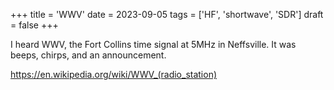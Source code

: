 +++
title = 'WWV'
date = 2023-09-05
tags = ['HF', 'shortwave', 'SDR']
draft = false
+++

I heard WWV, the Fort Collins time signal at 5MHz
in Neffsville. 
It was beeps, chirps, and an announcement.

https://en.wikipedia.org/wiki/WWV_(radio_station)
